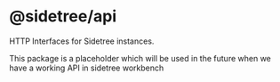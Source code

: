 # @sidetree/api

HTTP Interfaces for Sidetree instances.

This package is a placeholder which will be used in the future when we have a working API in sidetree workbench
